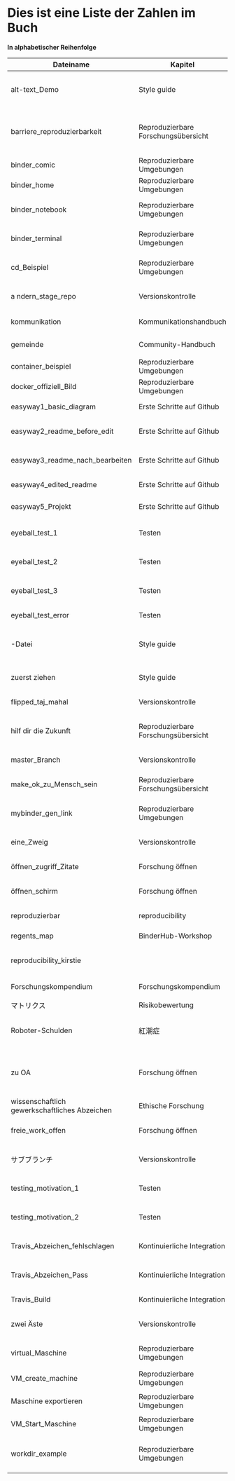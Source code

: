 # Dies ist eine Liste der Zahlen im Buch

**In alphabetischer Reihenfolge**

| Dateiname                                     | Kapitel                              | Beschreibung                                                                                 |
| --------------------------------------------- | ------------------------------------ | -------------------------------------------------------------------------------------------- |
| alt-text_Demo                                 | Style guide                          | Demonstration von altem Text, der angezeigt wird, wenn Figur nicht gerendert wird            |
| barriere_reproduzierbarkeit                   | Reproduzierbare Forschungsübersicht | Von einer Präsentation abweichen, die Hindernisse für reproduzierbare Forschung hervorhebt |
| binder_comic                                  | Reproduzierbare Umgebungen           | Cartoon zeigt mit Binder die Forschung teilen                                                |
| binder_home                                   | Reproduzierbare Umgebungen           | Startbildschirm eines Beispiel-Binders                                                       |
| binder_notebook                               | Reproduzierbare Umgebungen           | Interagieren mit einem Beispiel-Binder über ein Notebook                                    |
| binder_terminal                               | Reproduzierbare Umgebungen           | Interagieren mit einem Beispiel-Binder über ein Terminal                                    |
| cd_Beispiel                                   | Reproduzierbare Umgebungen           | Beispiel für das Ergebnis der Verwendung von cd in einer Dockerfile                         |
| a<unk> ndern_stage_repo                     | Versionskontrolle                    | Cartoon zeigt Staging- und Commit-A<unk> nderungen an                                        |
| kommunikation                                 | Kommunikationshandbuch               | Kommunikationsnetwerks の図                                                                    |
| gemeinde                                      | Community-Handbuch                   | 図解ダーチューリング方法コミュニティ                                                                           |
| container_beispiel                            | Reproduzierbare Umgebungen           | Demo eines einfachen Containers im Terminal                                                  |
| docker_offiziell_Bild                       | Reproduzierbare Umgebungen           | Das offizielle Ubuntu Docker Bild mit Abzeichen                                              |
| easyway1_basic_diagram                      | Erste Schritte auf Github            | Einfacher Repo nach der Antikerstellung                                                      |
| easyway2_readme_before_edit                 | Erste Schritte auf Github            | Beschriebenes Diagramm der Readme-Datei vor dem Bearbeiten                                   |
| easyway3_readme_nach_bearbeiten             | Erste Schritte auf Github            | Annotiertes Diagramm der Lese-Datei nach dem Bearbeiten                                      |
| easyway4_edited_readme                      | Erste Schritte auf Github            | Annotiertes Diagramm der Readme-Datei + -Lizenz                                              |
| easyway5_Projekt                              | Erste Schritte auf Github            | 公有労働の図表を作成します。                                                                               |
| eyeball_test_1                              | Testen                               | Ergebnisse getestet, indem man sieht, ob sie "richtig aussehen"                              |
| eyeball_test_2                              | Testen                               | Ergebnisse getestet, indem man sieht, ob sie "richtig aussehen"                              |
| eyeball_test_3                              | Testen                               | Ergebnisse getestet, indem man sieht, ob sie "richtig aussehen"                              |
| eyeball_test_error                          | Testen                               | Fehler erkannt durch Ergebnis 'aussehend'                                                    |
| -Datei                                        | Style guide                          | Zwei Personen, die in einem organisierten Aktenkabinett lächeln und einen Daumen aufgeben   |
| zuerst ziehen                                 | Style guide                          | Zwei Leute, die einen ersten Pull-Request auf GitHub machen                                  |
| flipped_taj_mahal                           | Versionskontrolle                    | Auf den Kopf taj mahal, um Leute zu verwirren                                                |
| hilf dir die Zukunft                          | Reproduzierbare Forschungsübersicht | Eine Frau, die Dokumentation an eine andere Version von sich selbst übergibt                |
| master_Branch                                 | Versionskontrolle                    | Illustrates commits im Hauptzweig                                                            |
| make_ok_zu_Mensch_sein                    | Reproduzierbare Forschungsübersicht | Eine Frau, die sich Sorgen machte, dass sie einen Fehler gemacht hat                         |
| mybinder_gen_link                           | Reproduzierbare Umgebungen           | Wie die Seite zum Generieren von Binderlinks aussieht                                        |
| eine_Zweig                                    | Versionskontrolle                    | Illustratiert Versionskontrollmeister + ein Zweig                                            |
| öffnen_zugriff_Zitate                      | Forschung öffnen                    | Auswirkungen der Offenheit auf die Zählung                                                  |
| öffnen_schirm                                | Forschung öffnen                    | Bedingungen unter dem Dach des offenen Stipendiums                                           |
| reproduzierbar                                | reproducibility                      | Zusätzliche Vorteile der reproduzierbaren Arbeit                                            |
| regents_map                                   | BinderHub-Workshop                   | Zum Workshoport zuordnen                                                                     |
| reproducibility_kirstie                       |                                      | Bilder Kuh Code und Daten beziehen sich auf bewährte Praxis                                 |
| Forschungskompendium                          | Forschungskompendium                 | Forschungskompendiumの図                                                                       |
| マトリクス                                         | Risikobewertung                      |                                                                                              |
| Roboter-Schulden                              | 紅潮症                                  | Illustration der voreingenommenen automatisierten Entscheidungsfindung                       |
| zu OA                                         | Forschung öffnen                    | Zugstrecke mit grünen, goldenen und Diamantrouten zur Veröffentlichung des offenen Zugangs |
| wissenschaftlich gewerkschaftliches Abzeichen | Ethische Forschung                   | Bild eines E-Mail-Abzeichens                                                                 |
| freie_work_offen                            | Forschung öffnen                    | Ein Plakatbild, das die Vorteile zeigt, Ihre Arbeit offen zu teilen                          |
| サブブランチ                                        | Versionskontrolle                    | Illustrates Versionsverwaltungszweig + Unterzweig                                            |
| testing_motivation_1                        | Testen                               | Beispiel für die Konsequenz des nicht getesteten Codes                                      |
| testing_motivation_2                        | Testen                               | Beispiel für die Konsequenz des nicht getesteten Codes                                      |
| Travis_Abzeichen_fehlschlagen               | Kontinuierliche Integration          | Ein Readme mit einem fehlgeschlagenen Travis Abzeichen                                       |
| Travis_Abzeichen_Pass                       | Kontinuierliche Integration          | Ein Readme mit einem vorübergehenden Travis Abzeichen                                       |
| Travis_Build                                  | Kontinuierliche Integration          | Wie das Travis-Dashboard aussieht                                                            |
| zwei Äste                                    | Versionskontrolle                    | Illustratiert Versionskontrollmeister + zwei Zweige                                          |
| virtual_Maschine                              | Reproduzierbare Umgebungen           | Beispiel für eine virtuelle Ubuntu-Maschine auf Fenstern                                    |
| VM_create_machine                           | Reproduzierbare Umgebungen           | VirtualBoxのVirtualMaschine                                                                   |
| Maschine exportieren                          | Reproduzierbare Umgebungen           | VirtualBox で仮想マシンをエクスポートする                                                                   |
| VM_Start_Maschine                           | Reproduzierbare Umgebungen           | VirtualBox startenのVirtualMaschine                                                           |
| workdir_example                               | Reproduzierbare Umgebungen           | Beispiel für die Verwendung von Arbeitsverzeichnis in Dockerfiles                           |
